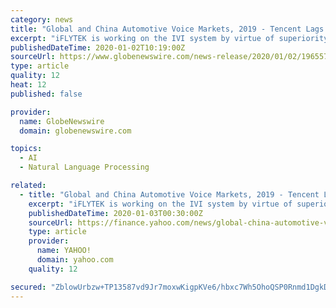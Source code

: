 ```yaml
---
category: news
title: "Global and China Automotive Voice Markets, 2019 - Tencent Lags Behind Baidu & Alibaba"
excerpt: "iFLYTEK is working on the IVI system by virtue of superiority in speech technologies. Its Feiyu IVI system has iterated to version 2.0 adding capabilities like voiceprint and face recognition beyond multi-dimensional voice interaction functions from integrated voice recognition, natural language understanding, and speech synthesis to voice wake ..."
publishedDateTime: 2020-01-02T10:19:00Z
sourceUrl: https://www.globenewswire.com/news-release/2020/01/02/1965570/0/en/Global-and-China-Automotive-Voice-Markets-2019-Tencent-Lags-Behind-Baidu-Alibaba.html
type: article
quality: 12
heat: 12
published: false

provider:
  name: GlobeNewswire
  domain: globenewswire.com

topics:
  - AI
  - Natural Language Processing

related:
  - title: "Global and China Automotive Voice Markets, 2019 - Tencent Lags Behind Baidu & Alibaba"
    excerpt: "iFLYTEK is working on the IVI system by virtue of superiority in speech technologies. Its Feiyu IVI system has iterated to version 2.0 adding capabilities like voiceprint and face recognition beyond multi-dimensional voice interaction functions from integrated voice recognition, natural language understanding, and speech synthesis to voice wake ..."
    publishedDateTime: 2020-01-03T00:30:00Z
    sourceUrl: https://finance.yahoo.com/news/global-china-automotive-voice-markets-101917224.html
    type: article
    provider:
      name: YAHOO!
      domain: yahoo.com
    quality: 12

secured: "ZblowUrbzw+TP13587vd9Jr7moxwKigpKVe6/hbxc7Wh5OhoQSP0Rnmd1DgkD1h6R3sjk1i804XXwn2MVcHsK0fyOk7r3RtZlfSF5KZDimSIfQbHQ21JQS9s3Pu92Mr2atriDXPqXZR4ZZ3oM4uOjp6JZG4VReG0hWbp7UdqbTVEXWkn5DC001KfzpaxiBH6waHC4cEddpDPLVwU2v5B1tNp2YGPBzFzKq5Ma7QkHGXXxmgEJUz3JzegRnKXoaEXc05EECVkvhEGAnA1xue4JA==;oqo7s/26JWLUopcnva9FiQ=="
---
```


